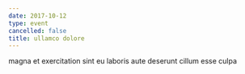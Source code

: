 ```yaml
---
date: 2017-10-12
type: event
cancelled: false
title: ullamco dolore
---
```

magna et exercitation sint eu laboris aute deserunt cillum esse culpa